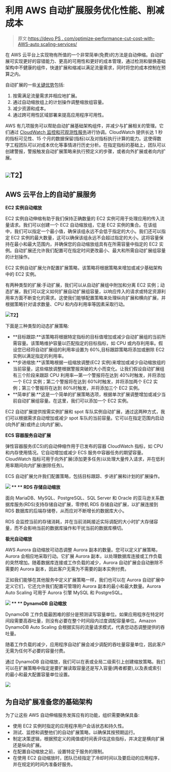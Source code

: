 # 利用 AWS 自动扩展服务优化性能、削减成本

> 原文:[https://devo PS . com/optimize-performance-cut-cost-with-AWS-auto scaling-services/](https://devops.com/optimize-performance-cut-costs-with-aws-autoscaling-services/)

在 AWS 云平台上实现物有所值的一个非常简单(免费)的方法是自动伸缩。自动扩展可实现更好的容错能力、更高的可用性和更好的成本管理，通过检测和替换基础架构中不健康的组件，快速扩展和缩减以满足流量需求，同时将您的成本控制在预算之内。

自动扩展的一些[关键优势](https://devops.com/the-power-of-autoscaling-and-the-mistake-youll-never-make-again/)包括:

1.  按需满足流量需求并相应地扩展。
2.  通过自动缩放组上的计划操作调整缩放组容量。
3.  减少资源和成本。
4.  通过跨可用性区域部署来提高应用程序可用性。

AWS 有几项服务可以帮助自动扩展基础架构组件，并减少与扩展相关的管理。它们通过 [CloudWatch 监控和可观测性服务](https://aws.amazon.com/autoscaling/faqs/)进行协调。CloudWatch 提供长达 1 秒的指标可见性、15 个月的数据保留(指标)以及对指标执行计算的能力。这使得数字工程团队可以对成本优化等事情进行历史分析。在指定指标的基础上，团队可以创建警报，警报触发自动扩展策略来执行预定义的步骤，或者向外扩展或者向内扩展。

## **![](../Images/fbce8911ee677496953f827ba0f8b8d8.png)T2】**

## AWS 云平台上的自动扩展服务

**EC2 实例自动缩放**

EC2 实例自动伸缩有助于我们保持正确数量的 EC2 实例可用于处理应用的传入流量请求。我们可以创建一个 EC2 自动缩放组，它是 EC2 实例的集合。在该组中，我们可以指定一个最小值，确保该组永远不会低于指定的大小。我们还可以指定 EC2 实例的最大数量，这可以确保该组永远不会超过指定的大小。这将容量保持在最小和最大范围内，并确保您的自动缩放组具有在所需容量中指定的 EC2 实例。自动扩展还允许我们配置可在指定时间更改最小、最大和所需自动扩展组容量的计划操作。

EC2 实例自动扩展允许配置扩展策略，该策略将根据策略来增加或减少基础架构中的 EC2 实例。

有两种类型的扩展:手动扩展，我们可以从自动扩展组中附加和分离 EC2 实例；动态扩展，我们可以定义如何扩展自动扩展组容量，以响应传入的请求或特定资源利用率方面不断变化的需求。这使我们能够配置策略来处理纵向扩展和横向扩展，并根据策略针对请求数量、CPU 和内存利用率等因素采取行动。

**![](../Images/eaec1def61eaf5b4a4d65c11f5d2281b.png)T2】**

下面是三种类型的动态扩展策略:

*   **目标跟踪:**该策略将根据特定指标的目标值增加或减少自动扩展组的当前所需容量。该策略维护容量以匹配指定的目标指标，如 CPU 或内存利用率。假设您已经将自动扩展组的利用率设置为 60%,目标跟踪策略将添加或删除 EC2 实例以满足指定的利用率。
*   **步进缩放:**该策略根据一组缩放调整(EC2 实例)来增加或减少自动缩放组的当前容量，这些缩放调整根据警报突破的大小而变化。让我们假设自动扩展组有三个阶段来跟踪 CPU 利用率—第一个警报将在达到 40%时触发，并将添加一个 EC2 实例；第二个警报将在达到 60%时触发，并将添加两个 EC2 实例；第三个警报将在达到 80%时触发，并将添加三个 EC2 实例。
*   **简单扩展:**这是一个简单的扩展策略选项，根据单次扩展调整增加或减少当前自动扩展组容量。在这里，我们可以添加一个 EC2 实例。

EC2 自动扩展提供按需实例扩展和 spot 车队实例自动扩展，通过这两种方式，我们可以根据需求自动增加或减少 spot 车队的当前容量。它可以在指定范围内启动(向外扩展)或终止(向内扩展)。

**ECS 容器服务自动扩展**

弹性容器服务(ECS)的自动伸缩作用于已发布的容器 CloudWatch 指标，如 CPU 和内存使用情况。它自动增加或减少 ECS 服务中容器任务的期望容量。CloudWatch 指标可用于向外扩展(添加更多任务)以处理大量传入请求，并在低利用率期间向内扩展(删除任务)。

ECS 自动扩展允许我们配置策略，包括目标跟踪、步进扩展和计划的扩展操作。

**![](../Images/5cde250156ffbef291fc3522117bb182.png) ** ** RDS 存储自动缩放**

面向 MariaDB、MySQL、PostgreSQL、SQL Server 和 Oracle 的亚马逊关系数据库服务(RDS)支持存储自动扩展，零停机 RDS 存储自动扩展，以扩展连接到 RDS 数据库的后端存储卷，从而应对不断增长的数据库大小。

RDS 会监控当前的存储消耗，并在当前消耗接近实际调配的大小时扩大存储容量，而不会影响当前的数据库操作和干扰当前的数据库横切。

**极光自动缩放**

AWS Aurora 自动缩放可动态调整 Aurora 副本的数量。您可以定义扩展策略，Aurora 会相应地采取行动。它扩展 Aurora 副本，以处理数据库连接或工作负载的突然增加。随着数据库连接或工作负载的减少，Aurora 自动扩展会自动删除不需要的 Aurora 副本，因此客户无需为不需要的副本实例付费。

正如我们能够在其他服务中定义扩展策略一样，我们也可以在 Aurora 自动扩展中定义它们，它还允许我们配置可管理的 Aurora 副本的最小和最大数量。Aurora Auto Scaling 可用于 Aurora 引擎 MySQL 和 PostgreSQL。

**![](../Images/b61258e3940706440dafe784d8d539f8.png) ** ** DynamoDB 自动缩放**

DynamoDB 工作负载最困难的部分是预测读写容量单位。如果应用程序在特定时间段需要高吞吐量，则没有必要在整个时间段内过度调配容量单位。Amazon DynamoDB Auto Scaling 会根据实际的流量请求模式，代表您动态调整提供的吞吐量。

随着工作负载的减少，应用程序自动扩展会减少调配的吞吐量容量单位，因此客户无需为任何不必要的容量付费。

通过 DynamoDB 自动缩放，我们可以在表或全局二级索引上创建缩放策略。我们可以在扩展策略中指定是要扩展读取容量还是写入容量(两者都要),以及表或索引的最小和最大配置容量单位设置。

![](../Images/c2e038a886ef0c32319119473b32cd1a.png)

## 为自动扩展准备您的基础架构

为了让这些 AWS 自动伸缩服务发挥应有的功能，组织需要确保具备:

*   使用 EC2 实例时指定的应用程序用户会话状态和持久性。
*   测试、监控和调整他们的自动扩展策略，以确保其按预期运行。
*   制定决策逻辑，根据预定义的阈值或时间表评估这些指标，并决定是横向扩展还是纵向扩展。
*   在配置自动缩放之前，设置特定于服务的限制。
*   在使用 EC2 自动缩放时，团队已经指定了冷却时间以及要启动的应用程序，并在规定的时间内准备好服务。